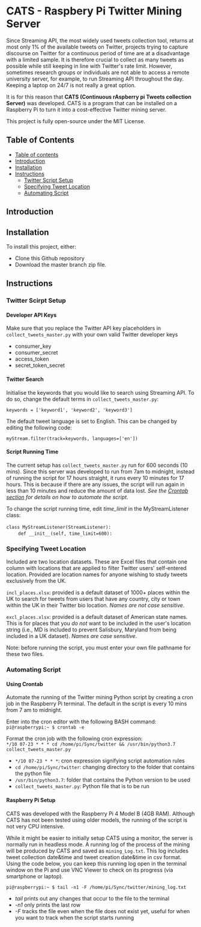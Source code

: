 # CATS - Raspbery Pi Twitter Mining Server
Since Streaming API, the most widely used tweets collection tool, returns at most only 1% of the available tweets on Twitter, projects trying to capture discourse on Twitter for a continuous period of time are at a disadvantage with a limited sample. It is therefore crucial to collect as many tweets as possible while still  keeping in line with Twitter's rate limit. However, sometimes research groups or individuals are not able to access a remote university server, for example, to run Streaming API throughout the day. Keeping a laptop on 24/7 is not really a great option. <br />

It is for this reason that **CATS (Continuous rAspberry pi Tweets collection Server)** was developed. CATS is a program that can be installed on a Raspberry Pi to turn it into a cost-effective Twitter mining server.<br />

This project is fully open-source under the MIT License.

## Table of Contents ##
<!--ts-->
   * [Table of contents](#table-of-contents)
   * [Introduction](#introduction)
   * [Installation](#installation)
   * [Instructions](#instructions)
      * [Twitter Script Setup](#twitter-script-setup)
      * [Specifying Tweet Location](#specifying-tweet-location)
      * [Automating Script](#automating-script)
<!--te-->

## Introduction ##

## Installation ##
To install this project, either:
* Clone this Github repository 
* Download the master branch zip file.


## Instructions ##

### Twitter Scirpt Setup ###
#### Developer API Keys ####
Make sure that you replace the Twitter API key placeholders in `collect_tweets_master.py` with your own valid Twitter developer keys
* consumer_key
* consumer_secret
* access_token
* secret_token_secret<br />

#### Twitter Search ####
Initialise the keywords that you would like to search using Streaming API. To do so, change the default terms in `collect_tweets_master.py`:<br />

`keywords = ['keyword1', 'keyword2', 'keyword3']`<br />

The default tweet language is set to English. This can be changed by editing the following code:<br />

`myStream.filter(track=keywords, languages=['en'])`<br />

#### Script Running Time ####
The current setup has `collect_tweets_master.py` run for 600 seconds (10 mins). Since this server was developed to run from 7am to midnight, instead of running the script for 17 hours straight, it runs every 10 minutes for 17 hours. This is because if there are any issues, the script will run again in less than 10 minutes and reduce the amount of data lost. _See the [Crontab section](#crontab) for details on how to automate the script_.<br />

To change the script running time, edit _time_limit_ in the MyStreamListener class:<br /><br />
`class MyStreamListener(StreamListener):`<br />
&nbsp;&nbsp;&nbsp;&nbsp;&nbsp;&nbsp;&nbsp;&nbsp;`def __init__(self, time_limit=600):`

### Specifying Tweet Location ###
Included are two location datasets. These are Excel files that contain one column with locations that are applied to filter Twitter users' self-entered location. Provided are location names for anyone wishing to study tweets exclusively from the UK.<br />

`incl_places.xlsx`: provided is a default dataset of 1000+ places within the UK to search for tweets from users that have any country, city or town within the UK in their Twitter bio location. _Names are not case sensitive_. <br /> 

`excl_places.xlsx`: provided is a default dataset of American state names. This is for places that you _do not_ want to be included in the user's location string
(i.e., MD is included to prevent Salisbury, Maryland from being included in a UK dataset). _Names are case sensitive_.<br />

Note: before running the script, you must enter your own file pathname for these two files.

### Automating Script ###
#### Using Crontab ####
Automate the running of the Twitter mining Python script by creating a cron job in the Raspberry Pi terminal. The default in the script is every 10 mins from 7 am to midnight.<br />

Enter into the cron editor with the following BASH command:<br />
`pi@raspberrypi:~ $ crontab -e`<br />
  
Format the cron job with the following cron expression:<br />
`*/10 07-23 * * * cd /home/pi/Sync/twitter && /usr/bin/python3.7 collect_tweets_master.py`  

* `*/10 07-23 * * *`: cron expression signifying script automation rules
* `cd /home/pi/Sync/twitter`: changing directory to the folder that contains the python file
* `/usr/bin/python3.7`: folder that contains the Python version to be used
* `collect_tweets_master.py`: Python file that is to be run

#### Raspberry Pi Setup ####
CATS was developed with the Raspberry Pi 4 Model B (4GB RAM). Although CATS has not been tested using older models, the running of the script is not very CPU intensive. <br />

While it might be easier to initially setup CATS using a monitor, the server is normally run in headless mode. A running log of the process of the mining will be produced by CATS and saved as `mining_Log.txt`. This log includes tweet collection date&time and tweet creation date&time in csv format. Using the code below, you can keep this running log open in the terminal window on the Pi and use VNC Viewer to check on its progress (via smartphone or laptop).<br />

`pi@raspberrypi:~ $ tail -n1 -F /home/pi/Sync/twitter/mining_log.txt`
* _tail_ prints out any changes that occur to the file to the terminal 
* _-n1_ only prints the last row
* _-F_ tracks the file even when the file does not exist yet, useful for when you want to track when the script starts running
